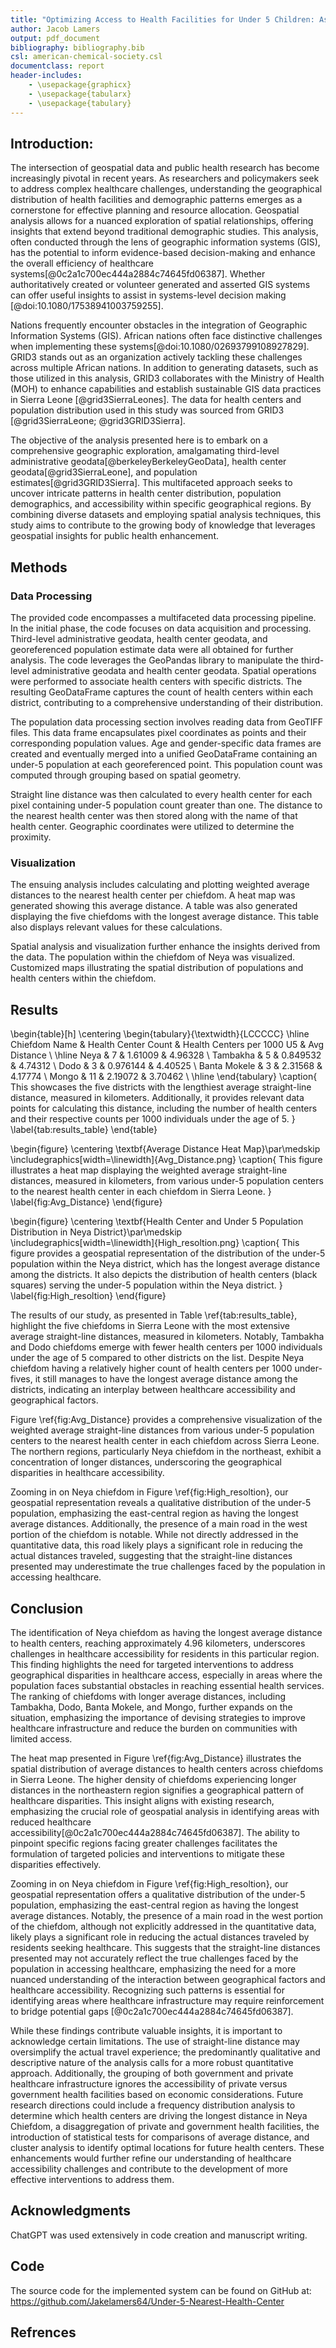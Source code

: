 ```yaml
---
title: "Optimizing Access to Health Facilities for Under 5 Children: Assessing the Chiefdom with the Longest Average Distance"
author: Jacob Lamers
output: pdf_document
bibliography: bibliography.bib
csl: american-chemical-society.csl
documentclass: report
header-includes:
    - \usepackage{graphicx}
    - \usepackage{tabularx}
    - \usepackage{tabulary}
---
```


<!--
pandoc --citeproc -o paper.pdf paper.md
-->

<!--
TODO 

DONE
- Find source intro
5/12
- cited article
- grammarly intro
- edit/grammarly methods
7/12
- fix pop distribution to show points by size
- make figure labels in latex
8/12
- convert table to latex table
- remove title from heat map
9/12
- edit figure labels
- write results
- cross check table values
10/12
- edit conculsion
11/12
22/12
- Fixed some sources
- Read articles
- Ensure accuracy of all citations
12/12
- grammarly everything
-->

## Introduction:

The intersection of geospatial data and public health research has become increasingly pivotal in recent years. As researchers and policymakers seek to address complex healthcare challenges, understanding the geographical distribution of health facilities and demographic patterns emerges as a cornerstone for effective planning and resource allocation. Geospatial analysis allows for a nuanced exploration of spatial relationships, offering insights that extend beyond traditional demographic studies. This analysis, often conducted through the lens of geographic information systems (GIS), has the potential to inform evidence-based decision-making and enhance the overall efficiency of healthcare systems[@0c2a1c700ec444a2884c74645fd06387]. Whether authoritatively created or volunteer generated and asserted GIS systems can offer useful insights to assist in systems-level decision making [@doi:10.1080/17538941003759255].

Nations frequently encounter obstacles in the integration of Geographic Information Systems (GIS). African nations often face distinctive challenges when implementing these systems[@doi:10.1080/02693799108927829]. GRID3 stands out as an organization actively tackling these challenges across multiple African nations. In addition to generating datasets, such as those utilized in this analysis, GRID3 collaborates with the Ministry of Health (MOH) to enhance capabilities and establish sustainable GIS data practices in Sierra Leone [@grid3SierraLeones]. The data for health centers and population distribution used in this study was sourced from GRID3 [@grid3SierraLeone; @grid3GRID3Sierra].

The objective of the analysis presented here is to embark on a comprehensive geographic exploration, amalgamating third-level administrative geodata[@berkeleyBerkeleyGeoData], health center geodata[@grid3SierraLeone], and population estimates[@grid3GRID3Sierra]. This multifaceted approach seeks to uncover intricate patterns in health center distribution, population demographics, and accessibility within specific geographical regions. By combining diverse datasets and employing spatial analysis techniques, this study aims to contribute to the growing body of knowledge that leverages geospatial insights for public health enhancement.

## Methods

### Data Processing

The provided code encompasses a multifaceted data processing pipeline. In the initial phase, the code focuses on data acquisition and processing. Third-level administrative geodata, health center geodata, and georeferenced population estimate data were all obtained for further analysis. The code leverages the GeoPandas library to manipulate the third-level administrative geodata and health center geodata. Spatial operations were performed to associate health centers with specific districts. The resulting GeoDataFrame captures the count of health centers within each district, contributing to a comprehensive understanding of their distribution.

The population data processing section involves reading data from GeoTIFF files. This data frame encapsulates pixel coordinates as points and their corresponding population values. Age and gender-specific data frames are created and eventually merged into a unified GeoDataFrame containing an under-5 population at each georeferenced  point. This population count was computed through grouping based on spatial geometry.

Straight line distance was then calculated to every health center for each pixel containing under-5 population count greater than one. The distance to the nearest health center was then stored along with the name of that health center. Geographic coordinates were utilized to determine the proximity. 

### Visualization

The ensuing analysis includes calculating and plotting weighted average distances to the nearest health center per chiefdom. A heat map was generated showing this average distance. A table was also generated displaying the five chiefdoms with the longest average distance. This table also displays relevant values for these calculations.

Spatial analysis and visualization further enhance the insights derived from the data. The population within the chiefdom of Neya was visualized. Customized maps illustrating the spatial distribution of populations and health centers within the chiefdom.

## Results

\begin{table}[h]
    \centering
    \begin{tabulary}{\textwidth}{LCCCCC}
        \hline
        Chiefdom Name & Health Center Count & Health Centers per 1000 U5 & Avg Distance \\
        \hline
        Neya & 7 & 1.61009 & 4.96328 \\
        Tambakha & 5 & 0.849532 & 4.74312 \\
        Dodo & 3 & 0.976144 & 4.40525 \\
        Banta Mokele & 3 & 2.31568 & 4.17774 \\
        Mongo & 11 & 2.19072 & 3.70462 \\
        \hline
    \end{tabulary}
    \caption{
        This showcases the five districts with the lengthiest average straight-line distance, measured in kilometers. Additionally, it provides relevant data points for calculating this distance, including the number of health centers and their respective counts per 1000 individuals under the age of 5.
        }
    \label{tab:results_table}
\end{table}

\begin{figure}
    \centering
    \textbf{Average Distance Heat Map}\par\medskip
    \includegraphics[width=\linewidth]{Avg_Distance.png}
    \caption{
        This figure illustrates a heat map displaying the weighted average straight-line distances, measured in kilometers, from various under-5 population centers to the nearest health center in each chiefdom in Sierra Leone.
        }
    \label{fig:Avg_Distance}
\end{figure}

\begin{figure}
    \centering
    \textbf{Health Center and Under 5 Population Distribution in Neya District}\par\medskip
    \includegraphics[width=\linewidth]{High_resoltion.png}
    \caption{
        This figure provides a geospatial representation of the distribution of the under-5 population within the Neya district, which has the longest average distance among the districts. It also depicts the distribution of health centers (black squares) serving the under-5 population within the Neya district.
        }
    \label{fig:High_resoltion}
\end{figure}

The results of our study, as presented in Table \ref{tab:results_table}, highlight the five chiefdoms in Sierra Leone with the most extensive average straight-line distances, measured in kilometers. Notably, Tambakha and Dodo chiefdoms emerge with fewer health centers per 1000 individuals under the age of 5 compared to other districts on the list. Despite Neya chiefdom having a relatively higher count of health centers per 1000 under-fives, it still manages to have the longest average distance among the districts, indicating an interplay between healthcare accessibility and geographical factors.

Figure \ref{fig:Avg_Distance} provides a comprehensive visualization of the weighted average straight-line distances from various under-5 population centers to the nearest health center in each chiefdom across Sierra Leone. The northern regions, particularly Neya chiefdom in the northeast, exhibit a concentration of longer distances, underscoring the geographical disparities in healthcare accessibility.

Zooming in on Neya chiefdom in Figure \ref{fig:High_resoltion}, our geospatial representation reveals a qualitative distribution of the under-5 population, emphasizing the east-central region as having the longest average distances. Additionally, the presence of a main road in the west portion of the chiefdom is notable. While not directly addressed in the quantitative data, this road likely plays a significant role in reducing the actual distances traveled, suggesting that the straight-line distances presented may underestimate the true challenges faced by the population in accessing healthcare.

## Conclusion

The identification of Neya chiefdom as having the longest average distance to health centers, reaching approximately 4.96 kilometers, underscores challenges in healthcare accessibility for residents in this particular region. This finding highlights the need for targeted interventions to address geographical disparities in healthcare access, especially in areas where the population faces substantial obstacles in reaching essential health services. The ranking of chiefdoms with longer average distances, including Tambakha, Dodo, Banta Mokele, and Mongo, further expands on the situation, emphasizing the importance of devising strategies to improve healthcare infrastructure and reduce the burden on communities with limited access.

The heat map presented in Figure \ref{fig:Avg_Distance} illustrates the spatial distribution of average distances to health centers across chiefdoms in Sierra Leone. The higher density of chiefdoms experiencing longer distances in the northeastern region signifies a geographical pattern of healthcare disparities. This insight aligns with existing research, emphasizing the crucial role of geospatial analysis in identifying areas with reduced healthcare accessibility[@0c2a1c700ec444a2884c74645fd06387]. The ability to pinpoint specific regions facing greater challenges facilitates the formulation of targeted policies and interventions to mitigate these disparities effectively.

Zooming in on Neya chiefdom in Figure \ref{fig:High_resoltion}, our geospatial representation offers a qualitative distribution of the under-5 population, emphasizing the east-central region as having the longest average distances. Notably, the presence of a main road in the west portion of the chiefdom, although not explicitly addressed in the quantitative data, likely plays a significant role in reducing the actual distances traveled by residents seeking healthcare. This suggests that the straight-line distances presented may not accurately reflect the true challenges faced by the population in accessing healthcare, emphasizing the need for a more nuanced understanding of the interaction between geographical factors and healthcare accessibility. Recognizing such patterns is essential for identifying areas where healthcare infrastructure may require reinforcement to bridge potential gaps [@0c2a1c700ec444a2884c74645fd06387].

While these findings contribute valuable insights, it is important to acknowledge certain limitations. The use of straight-line distance may oversimplify the actual travel experience; the predominantly qualitative and descriptive nature of the analysis calls for a more robust quantitative approach. Additionally, the grouping of both government and private healthcare infrastructure ignores the accessibility of private versus government health facilities based on economic considerations. Future research directions could include a frequency distribution analysis to determine which health centers are driving the longest distance in Neya Chiefdom, a disaggregation of private and government health facilities, the introduction of statistical tests for comparisons of average distance, and cluster analysis to identify optimal locations for future health centers. These enhancements would further refine our understanding of healthcare accessibility challenges and contribute to the development of more effective interventions to address them.

## Acknowledgments 

ChatGPT was used extensively in code creation and manuscript writing.

## Code
The source code for the implemented system can be found on GitHub at: https://github.com/Jakelamers64/Under-5-Nearest-Health-Center

## Refrences 